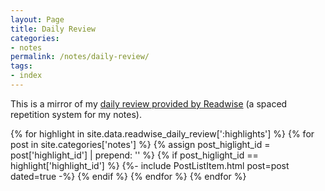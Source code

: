 ```yaml
---
layout: Page
title: Daily Review
categories:
- notes
permalink: /notes/daily-review/
tags:
- index
---
```


This is a mirror of my [daily review provided by Readwise]({{site.data.readwise_daily_review[':url']}}) (a spaced repetition system for my notes).

{% for highlight in site.data.readwise_daily_review[':highlights'] %}
{% for post in site.categories['notes'] %}
{% assign post_higlight_id = post['highlight_id'] | prepend: '' %}
{% if post_higlight_id == highlight['highlight_id'] %}
{%- include PostListItem.html post=post dated=true -%}
{% endif %}
{% endfor %}
{% endfor %}
